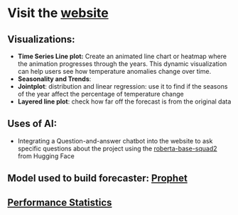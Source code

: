 # Visit the [website](https://global-weather-forecaster.streamlit.app/)

## Visualizations: 
- **Time Series Line plot:** Create an animated line chart or heatmap where the animation progresses through the years. This dynamic visualization can help users see how temperature anomalies change over time.
- **Seasonality and Trends**: 
- **Jointplot**: distribution and linear regression: use it to find if the seasons of the year affect the percentage of temperature change
- **Layered line plot**: check how far off the forecast is from the original data

## Uses of AI:
- Integrating a Question-and-answer chatbot into the website to ask specific questions about the project using the [roberta-base-squad2](https://huggingface.co/deepset/roberta-base-squad2) from Hugging Face

## Model used to build forecaster: [Prophet](https://facebook.github.io/prophet/)

## [Performance Statistics](data/performance_table.csv)
